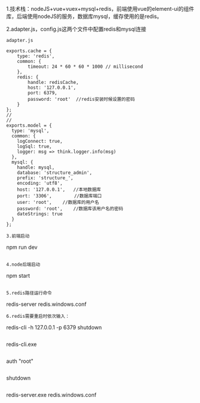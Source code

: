 1.技术栈：nodeJS+vue+vuex+mysql+redis，前端使用vue的element-ui的组件库，后端使用nodeJS的服务，数据库mysql，缓存使用的是redis。

2.adapter.js，config.js这两个文件中配置redis和mysql连接
````
adapter.js

exports.cache = {
    type: 'redis',
    common: {
        timeout: 24 * 60 * 60 * 1000 // millisecond
    },
    redis: {
        handle: redisCache,
        host: '127.0.0.1',
        port: 6379,
        password: 'root'  //redis安装时候设置的密码
    }
};
//
//
exports.model = {
  type: 'mysql',
  common: {
    logConnect: true,
    logSql: true,
    logger: msg => think.logger.info(msg)
  },
  mysql: {
    handle: mysql,
    database: 'structure_admin',
    prefix: 'structure_',
    encoding: 'utf8',
    host: '127.0.0.1',   //本地数据库
    port: '3306',　　　　　//数据库端口
    user: 'root',    //数据库的用户名
    password: 'root',    //数据库该用户名的密码
    dateStrings: true
  }
};

3.前端启动
````
npm run dev
 ````

4.node后端启动
````
npm start
 ````

5.redis路径运行命令
````
redis-server redis.windows.conf
````
6.redis需要重启时依次输入：
````
redis-cli -h 127.0.0.1 -p 6379 shutdown
````
````
redis-cli.exe
````
````
auth "root"
````
````
shutdown
````
````
redis-server.exe redis.windows.conf
````

